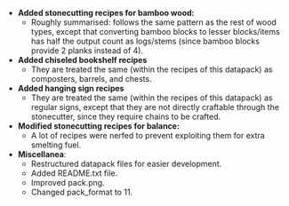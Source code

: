 
- **Added stonecutting recipes for bamboo wood:**
  - Roughly summarised: follows the same pattern as the rest of wood types, except that converting bamboo blocks to lesser blocks/items has half the output count as logs/stems (since bamboo blocks provide 2 planks instead of 4).
- **Added chiseled bookshelf recipes**
  - They are treated the same (within the recipes of this datapack) as composters, barrels, and chests.
- **Added hanging sign recipes**
  - They are treated the same (within the recipes of this datapack) as regular signs, except that they are not directly craftable through the stonecutter, since they require chains to be crafted.
- **Modified stonecutting recipes for balance:**
  - A lot of recipes were nerfed to prevent exploiting them for extra smelting fuel.
- **Miscellanea**:
  - Restructured datapack files for easier development.
  - Added README.txt file.
  - Improved pack.png.
  - Changed pack_format to 11.